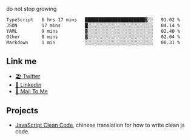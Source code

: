 do not stop growing


<!--START_SECTION:waka-->

```txt
TypeScript   6 hrs 17 mins   ██████████████████████▓░░   91.02 %
JSON         17 mins         █░░░░░░░░░░░░░░░░░░░░░░░░   04.14 %
YAML         9 mins          ▓░░░░░░░░░░░░░░░░░░░░░░░░   02.40 %
Other        8 mins          ▓░░░░░░░░░░░░░░░░░░░░░░░░   02.04 %
Markdown     1 min           ░░░░░░░░░░░░░░░░░░░░░░░░░   00.31 %
```

<!--END_SECTION:waka-->

## Link me

- [🏖️ Twitter](https://twitter.com/yuetong3yu)
- [🧳 Linkedin](https://www.linkedin.com/in/yuetong3yu)
- [📧 Mail To Me](mailto:yuetong3yu@gmail.com)


## Projects 

- [JavaScript Clean Code](https://js-clean-code-cn.vercel.app/), chinese translation for how to write clean js code.
